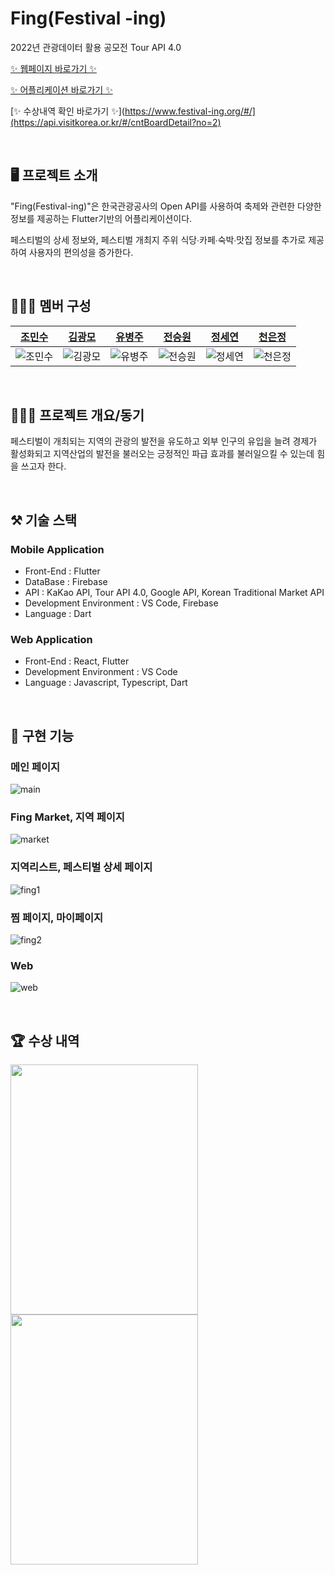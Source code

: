 # Fing(Festival -ing)
2022년 관광데이터 활용 공모전 Tour API 4.0


[✨ 웹페이지 바로가기 ✨](http://www.festival-ing.com)


[✨ 어플리케이션 바로가기 ✨](https://www.festival-ing.org/#/)


[✨ 수상내역 확인 바로가기 ✨](https://www.festival-ing.org/#/](https://api.visitkorea.or.kr/#/cntBoardDetail?no=2)

<br>

## 🖥 프로젝트 소개
"Fing(Festival-ing)"은 한국관광공사의 Open API를 사용하여 축제와 관련한 다양한 정보를 제공하는 Flutter기반의 어플리케이션이다.

페스티벌의 상세 정보와, 페스티벌 개최지 주위 식당∙카페∙숙박∙맛집 정보를 추가로 제공하여 사용자의 편의성을 증가한다.

<br>

## 👩🏻‍💻 멤버 구성

| [조민수](https://github.com/lookinmin)    |   [김광모](https://github.com/kkm0406)    | [유병주](https://github.com/youbj) | [전승원](https://github.com/s2eung1) | [정세연](https://github.com/seyeonJeong) | [천은정](https://github.com/ezzanzzan) |
| :-------: | :-------: | :-------: | :-------: | :-------: | :-------: |
| ![조민수] | ![김광모] | ![유병주] | ![전승원] | ![정세연] | ![천은정] |


<br>
 
## 👩🏻‍💻 프로젝트 개요/동기
페스티벌이 개최되는 지역의 관광의 발전을 유도하고 외부 인구의 유입을 늘려 경제가 활성화되고 지역산업의 발전을 불러오는 긍정적인 파급 효과를 불러일으킬 수 있는데 힘을 쓰고자 한다.

<br>

## ⚒️ 기술 스택
### Mobile Application
- Front-End : Flutter
- DataBase : Firebase
- API : KaKao API, Tour API 4.0, Google API, Korean Traditional Market API
- Development Environment : VS Code, Firebase
- Language : Dart

### Web Application
- Front-End : React, Flutter
- Development Environment : VS Code
- Language : Javascript, Typescript, Dart


<br>

## 🌈 구현 기능

### 메인 페이지
![main]

### Fing Market, 지역 페이지
![market]

### 지역리스트, 페스티벌 상세 페이지
![fing1]

### 찜 페이지, 마이페이지
![fing2]

### Web
![web]

<br>

## 🏆 수상 내역

<p align="left">
  <img src="./img/poster.png" width="300px" height="400px">
  <img src="./img/award.png" width="300px" height="400px">
  <br>
</p>

<!-- Image Refernces -->
[조민수]: /img/%E1%84%8C%E1%85%A9%E1%84%86%E1%85%B5%E1%86%AB%E1%84%89%E1%85%AE.png
[김광모]: /img/%E1%84%80%E1%85%B5%E1%86%B7%E1%84%80%E1%85%AA%E1%86%BC%E1%84%86%E1%85%A9.png
[유병주]: /img/%E1%84%8B%E1%85%B2%E1%84%87%E1%85%A7%E1%86%BC%E1%84%8C%E1%85%AE.png
[정세연]: /img/%E1%84%8C%E1%85%A5%E1%86%BC%E1%84%89%E1%85%A6%E1%84%8B%E1%85%A7%E1%86%AB.png
[전승원]: /img/%E1%84%8C%E1%85%A5%E1%86%AB%E1%84%89%E1%85%B3%E1%86%BC%E1%84%8B%E1%85%AF%E1%86%AB.png
[천은정]: /img/%E1%84%8E%E1%85%A5%E1%86%AB%E1%84%8B%E1%85%B3%E1%86%AB%E1%84%8C%E1%85%A5%E1%86%BC.png
[fing1]: /img/fing-00.gif
[fing2]: /img/fing-11.gif
[web]: /img/fing-web.gif
[main]: /img/%E1%84%86%E1%85%A6%E1%84%8B%E1%85%B5%E1%86%AB%E1%84%91%E1%85%A6%E1%84%8B%E1%85%B5%E1%84%8C%E1%85%B5(1).gif
[market]: /img/%E1%84%86%E1%85%A1%E1%84%8F%E1%85%A6%E1%86%BA%2C%E1%84%8C%E1%85%B5%E1%84%8B%E1%85%A7%E1%86%A8(2).gif
[fing3]: /img/222.gif
[포스터]: /img/poster.png
[상장]: /img/award.png
